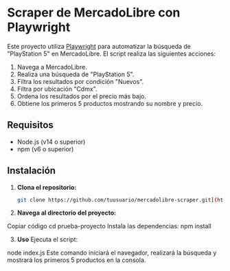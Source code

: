 # Scraper de MercadoLibre con Playwright

Este proyecto utiliza [Playwright](https://playwright.dev) para automatizar la búsqueda de "PlayStation 5" en MercadoLibre. El script realiza las siguientes acciones:

1. Navega a MercadoLibre.
2. Realiza una búsqueda de "PlayStation 5".
3. Filtra los resultados por condición "Nuevos".
4. Filtra por ubicación "Cdmx".
5. Ordena los resultados por el precio más bajo.
6. Obtiene los primeros 5 productos mostrando su nombre y precio.

## Requisitos

- Node.js (v14 o superior)
- npm (v6 o superior)

## Instalación

1. **Clona el repositorio:**

   ```bash
   git clone https://github.com/tuusuario/mercadolibre-scraper.git](https://github.com/Miguelasdz/pruba-proyecto.git)](https://github.com/Miguelasdz/pruba-proyecto.git)


2. **Navega al directorio del proyecto:**

Copiar código
cd prueba-proyecto
Instala las dependencias:
npm install

3. **Uso**
Ejecuta el script:

node index.js
Este comando iniciará el navegador, realizará la búsqueda y mostrará los primeros 5 productos en la consola.
